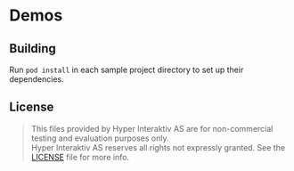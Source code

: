 # Demos

## Building

Run `pod install` in each sample project directory to set up their
dependencies.

## License

> This files provided by Hyper Interaktiv AS are for non-commercial testing and evaluation
> purposes only.  
> Hyper Interaktiv AS reserves all rights not expressly granted.
> See the [LICENSE](https://github.com/hyperoslo/Form/blob/master/LICENSE.md) file for more info.
